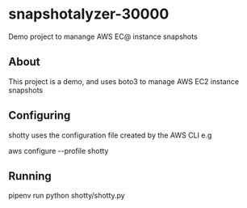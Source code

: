 # snapshotalyzer-30000

Demo project to manange AWS EC@ instance snapshots

## About

This project is a demo, and uses boto3 to manage AWS EC2 instance snapshots

## Configuring

shotty uses the configuration file created by the AWS CLI e.g

 aws configure --profile shotty

## Running

 pipenv run python shotty/shotty.py

